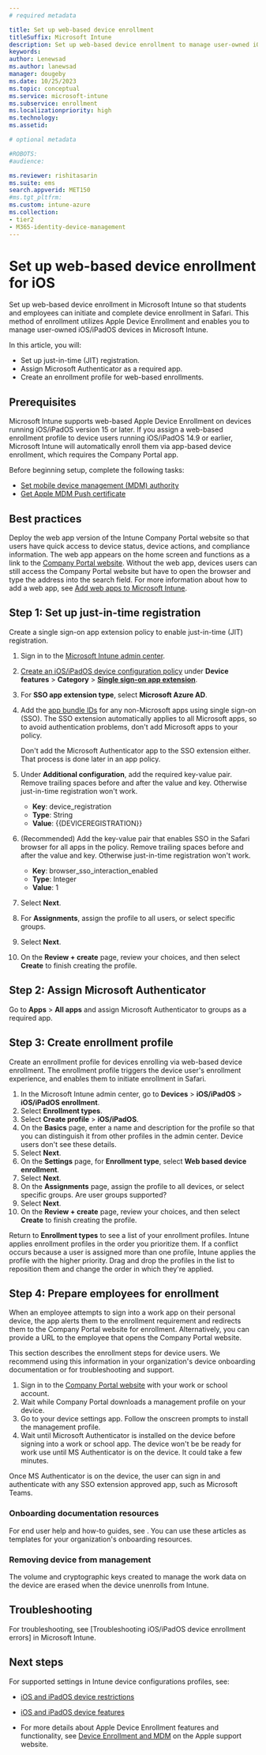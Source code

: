 ```yaml
---
# required metadata

title: Set up web-based device enrollment  
titleSuffix: Microsoft Intune
description: Set up web-based device enrollment to manage user-owned iOS/iPadOS devices in Microsoft Intune.
keywords:
author: Lenewsad
ms.author: lanewsad
manager: dougeby
ms.date: 10/25/2023
ms.topic: conceptual
ms.service: microsoft-intune
ms.subservice: enrollment
ms.localizationpriority: high
ms.technology:
ms.assetid: 

# optional metadata

#ROBOTS:
#audience:

ms.reviewer: rishitasarin
ms.suite: ems
search.appverid: MET150
#ms.tgt_pltfrm:
ms.custom: intune-azure 
ms.collection:
- tier2
- M365-identity-device-management
---
```


# Set up web-based device enrollment for iOS  
Set up web-based device enrollment in Microsoft Intune so that students and employees can initiate and complete device enrollment in Safari. This method of enrollment utilizes Apple Device Enrollment and enables you to manage user-owned iOS/iPadOS devices in Microsoft Intune. 

In this article, you will:   

* Set up just-in-time (JIT) registration.   
* Assign Microsoft Authenticator as a required app.   
* Create an enrollment profile for web-based enrollments.  

## Prerequisites  
Microsoft Intune supports web-based Apple Device Enrollment on devices running iOS/iPadOS version 15 or later. If you assign a web-based enrollment profile to device users running iOS/iPadOS 14.9 or earlier, Microsoft Intune will automatically enroll them via app-based device enrollment, which requires the Company Portal app.   

Before beginning setup, complete the following tasks:    

- [Set mobile device management (MDM) authority](../fundamentals/mdm-authority-set.md)
- [Get Apple MDM Push certificate](apple-mdm-push-certificate-get.md)  

## Best practices   
Deploy the web app version of the Intune Company Portal website so that users have quick access to device status, device actions, and compliance information. The web app appears on the home screen and functions as a link to the [Company Portal website](https://portal.manage.microsoft.com/). Without the web app, devices users can still access the Company Portal website but have to open the browser and type the address into the search field. For more information about how to add a web app, see [Add web apps to Microsoft Intune](../apps/web-app.md).  

## Step 1: Set up just-in-time registration 
Create a single sign-on app extension policy to enable just-in-time (JIT) registration.  
1. Sign in to the [Microsoft Intune admin center](https://go.microsoft.com/fwlink/?linkid=2109431).  
2. [Create an iOS/iPadOS device configuration policy](../configuration/device-features-configure.md) under **Device features** > **Category** > [**Single sign-on app extension**](../configuration/device-features-configure.md#single-sign-on-app-extension).  
3. For **SSO app extension type**, select **Microsoft Azure AD**.  
4. Add the [app bundle IDs](../configuration/bundle-ids-built-in-ios-apps.md) for any non-Microsoft apps using single sign-on (SSO). The SSO extension automatically applies to all Microsoft apps, so to avoid authentication problems, don't add Microsoft apps to your policy. 

   Don't add the Microsoft Authenticator app to the SSO extension either.  That process is done later in an app policy.     
5. Under **Additional configuration**, add the required key-value pair. Remove trailing spaces before and after the value and key. Otherwise just-in-time registration won't work.   
    * **Key**: device_registration
    * **Type**: String
    * **Value**: {{DEVICEREGISTRATION}}
4. (Recommended) Add the key-value pair that enables SSO in the Safari browser for all apps in the policy. Remove trailing spaces before and after the value and key. Otherwise just-in-time registration won't work.    
    * **Key**: browser_sso_interaction_enabled
    * **Type**: Integer
    * **Value**: 1
5. Select **Next**.  
6. For **Assignments**, assign the profile to all users, or select specific groups. 
7. Select **Next**.  
8. On the **Review + create** page, review your choices, and then select **Create** to finish creating the profile. 

## Step 2: Assign Microsoft Authenticator 
Go to **Apps** > **All apps** and assign Microsoft Authenticator to groups as a required app. 

## Step 3: Create enrollment profile  
Create an enrollment profile for devices enrolling via web-based device enrollment. The enrollment profile triggers the device user's enrollment experience, and enables them to initiate enrollment in Safari. 

1. In the Microsoft Intune admin center, go to **Devices** > **iOS/iPadOS** > **iOS/iPadOS enrollment**. 
2. Select **Enrollment types**.  
3. Select **Create profile** > **iOS/iPadOS**.  
4. On the **Basics** page, enter a name and description for the profile so that you can distinguish it from other profiles in the admin center. Device users don't see these details.  
5. Select **Next**.  
6. On the **Settings** page, for **Enrollment type**, select **Web based device enrollment**.  
7. Select **Next**.  
8. On the **Assignments** page, assign the profile to all devices, or select specific groups. Are user groups supported?  
9. Select **Next**.  
10. On the **Review + create** page, review your choices, and then select **Create** to finish creating the profile. 

Return to **Enrollment types** to see a list of your enrollment profiles. Intune applies enrollment profiles in the order you prioritize them. If a conflict occurs because a user is assigned more than one profile, Intune applies the profile with the higher priority. Drag and drop the profiles in the list to reposition them and change the order in which they're applied.   

## Step 4: Prepare employees for enrollment  
When an employee attempts to sign into a work app on their personal device, the app alerts them to the enrollment requirement and redirects them to the Company Portal website for enrollment.  Alternatively, you can provide a URL to the employee that opens the Company Portal website.  

This section describes the enrollment steps for device users. We recommend using this information in your organization's device onboarding documentation or for troubleshooting and support. 

1. Sign in to the [Company Portal website](https://go.microsoft.com/fwlink/?linkid=2010980) with your work or school account.  
2. Wait while Company Portal downloads a management profile on your device.
3. Go to your device settings app. Follow the onscreen prompts to install the management profile.  
4. Wait until Microsoft Authenticator is installed on the device before signing into a work or school app. The device won't be be ready for work use until MS Authenticator is on the device.  It could take a few minutes. 

Once MS Authenticator is on the device, the user can sign in and authenticate with any SSO extension approved app, such as Microsoft Teams.  

### Onboarding documentation resources    
For end user help and how-to guides, see <link to end user docs or specific articles>. You can use these articles as templates for your organization's onboarding resources.  

### Removing device from management
The volume and cryptographic keys created to manage the work data on the device are erased when the device unenrolls from Intune. 

## Troubleshooting  
For troubleshooting, see [Troubleshooting iOS/iPadOS device enrollment errors] in Microsoft Intune.


## Next steps  
For supported settings in Intune device configurations profiles, see:

   * [iOS and iPadOS device restrictions](../configuration/device-restrictions-ios.md)  
   * [iOS and iPadOS device features](../configuration/ios-device-features-settings.md)  

* For more details about Apple Device Enrollment features and functionality, see [Device Enrollment and MDM]( https://support.apple.com/guide/deployment/device-enrollment-and-mdm-depd1c27dfe6/web) on the Apple support website.  


